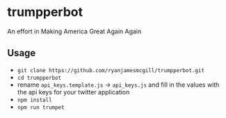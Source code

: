 # trumpperbot
An effort in Making America Great Again Again

## Usage
* `git clone https://github.com/ryanjamesmcgill/trumpperbot.git`
* `cd trumpperbot`
* rename `api_keys.template.js` -> `api_keys.js` and fill in the values with the api keys for your twitter application
* `npm install`
* `npm run trumpet`
